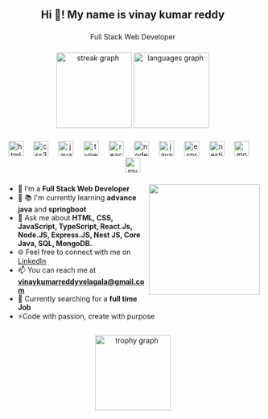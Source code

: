 <h2 align="center">Hi 👋! My name is vinay kumar reddy</h2>

###

<p align="center">Full Stack Web Developer</p>

###

<div align="center">
  <img src="https://streak-stats.demolab.com?user=vvkreddy00&locale=en&mode=daily&theme=dracula&hide_border=false&border_radius=5" height="150" alt="streak graph"  />
  <img src="https://github-readme-stats.vercel.app/api/top-langs?username=vvkreddy00&locale=en&hide_title=false&layout=compact&card_width=320&langs_count=5&theme=dracula&hide_border=false" height="150" alt="languages graph"  />
</div>

###

<div align="center">
  <img src="https://cdn.jsdelivr.net/gh/devicons/devicon/icons/html5/html5-original.svg" height="30" alt="html5 logo"  />
  <img width="12" />
  <img src="https://cdn.jsdelivr.net/gh/devicons/devicon/icons/css3/css3-original.svg" height="30" alt="css3 logo"  />
  <img width="12" />
  <img src="https://cdn.jsdelivr.net/gh/devicons/devicon/icons/javascript/javascript-original.svg" height="30" alt="javascript logo"  />
  <img width="12" />
  <img src="https://cdn.jsdelivr.net/gh/devicons/devicon/icons/typescript/typescript-original.svg" height="30" alt="typescript logo"  />
  <img width="12" />
  <img src="https://cdn.jsdelivr.net/gh/devicons/devicon/icons/react/react-original.svg" height="30" alt="react logo"  />
  <img width="12" />
  <img src="https://cdn.jsdelivr.net/gh/devicons/devicon/icons/nodejs/nodejs-original.svg" height="30" alt="nodejs logo"  />
  <img width="12" />
  <img src="https://skillicons.dev/icons?i=java" height="30" alt="java logo"  />
  <img width="12" />
  <img src="https://skillicons.dev/icons?i=express" height="30" alt="express logo"  />
  <img width="12" />
  <img src="https://skillicons.dev/icons?i=nestjs" height="30" alt="nestjs logo"  />
  <img width="12" />
  <img src="https://skillicons.dev/icons?i=mongodb" height="30" alt="mongodb logo"  />
  <img width="12" />
  <img src="https://skillicons.dev/icons?i=mysql" height="30" alt="mysql logo"  />
</div>

###

<img align="right" height="220" src="https://user-images.githubusercontent.com/114337213/218172084-62191cef-94b6-4087-a4c5-2f07b272ae61.gif"  />

###

- 🔭 I’m a **Full Stack Web Developer**
- 🌱 📚 I'm currently learning **advance java** and **springboot**
- 💬 Ask me about **HTML, CSS, JavaScript, TypeScript, React.Js, Node.JS, Express.JS, Nest JS, Core Java, SQL, MongoDB.**
- 🌐 Feel free to connect with me on [LinkedIn](https://www.linkedin.com/in/vvkreddy/)
- 📫 You can reach me at
 **vinaykumarreddyvelagala@gmail.com**
- 🔭  Currently searching for a **full time Job**
- ⚡Code with passion, create with purpose

###

<div align="center">
  <img src="https://github-profile-trophy.vercel.app?username=vvkreddy00&theme=dracula&column=-1&row=1&margin-w=8&margin-h=8&no-bg=false&no-frame=false&order=4" height="150" alt="trophy graph"  />
</div>

###
